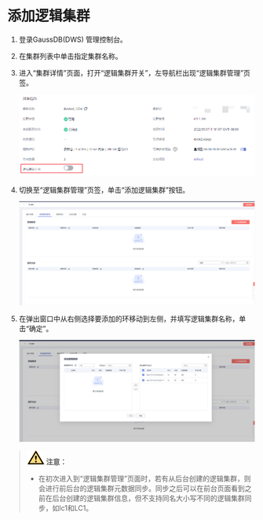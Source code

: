 # 添加逻辑集群<a name="ZH-CN_TOPIC_0000001405316986"></a>

1.  登录GaussDB\(DWS\) 管理控制台。
2.  在集群列表中单击指定集群名称。
3.  进入“集群详情”页面，打开“逻辑集群开关”，左导航栏出现“逻辑集群管理”页签。

    ![](figures/zh-cn_image_0000001455836897.png)

4.  切换至“逻辑集群管理”页签，单击“添加逻辑集群”按钮。

    ![](figures/逻辑集群页面概览-zn.png)

5.  在弹出窗口中从右侧选择要添加的环移动到左侧，并填写逻辑集群名称，单击“确定”。

    ![](figures/添加逻辑集群-zn.png)


>![](public_sys-resources/icon-caution.gif) **注意：** 
>-   在初次进入到“逻辑集群管理”页面时，若有从后台创建的逻辑集群，则会进行前后台的逻辑集群元数据同步。同步之后可以在前台页面看到之前在后台创建的逻辑集群信息，但不支持同名大小写不同的逻辑集群同步，如lc1和LC1。

